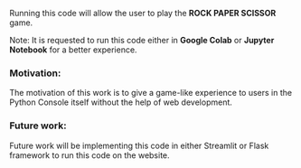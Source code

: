 Running this code will allow the user to play the **ROCK PAPER SCISSOR** game.

Note: It is requested to run this code either in **Google Colab** or **Jupyter Notebook** for a better experience.

### Motivation:
The motivation of this work is to give a game-like experience to users in the Python Console itself without the help of web development.

### Future work:
Future work will be implementing this code in either Streamlit  or Flask framework to run this code on the website. 

